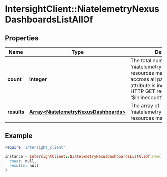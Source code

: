 # IntersightClient::NiatelemetryNexusDashboardsListAllOf

## Properties

| Name | Type | Description | Notes |
| ---- | ---- | ----------- | ----- |
| **count** | **Integer** | The total number of &#39;niatelemetry.NexusDashboards&#39; resources matching the request, accross all pages. The &#39;Count&#39; attribute is included when the HTTP GET request includes the &#39;$inlinecount&#39; parameter. | [optional] |
| **results** | [**Array&lt;NiatelemetryNexusDashboards&gt;**](NiatelemetryNexusDashboards.md) | The array of &#39;niatelemetry.NexusDashboards&#39; resources matching the request. | [optional] |

## Example

```ruby
require 'intersight_client'

instance = IntersightClient::NiatelemetryNexusDashboardsListAllOf.new(
  count: null,
  results: null
)
```

